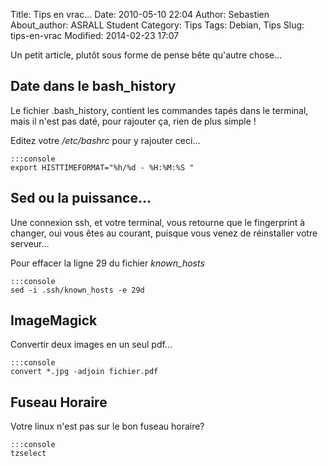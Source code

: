 Title: Tips en vrac...
Date: 2010-05-10 22:04
Author: Sebastien
About_author: ASRALL Student
Category: Tips
Tags: Debian, Tips
Slug: tips-en-vrac
Modified: 2014-02-23 17:07

Un petit article, plutôt sous forme de pense bête qu'autre chose...

## Date dans le bash\_history

Le fichier .bash\_history, contient les commandes tapés dans le terminal, mais il n'est pas daté, pour rajouter ça, rien de plus simple !

Editez votre */etc/bashrc* pour y rajouter ceci...

    :::console
    export HISTTIMEFORMAT="%h/%d - %H:%M:%S "

## Sed ou la puissance...

Une connexion ssh, et votre terminal, vous retourne que le fingerprint à changer, oui vous êtes au courant, puisque vous venez de réinstaller votre serveur...

Pour effacer la ligne 29 du fichier *known\_hosts*

    :::console
    sed -i .ssh/known_hosts -e 29d

## ImageMagick

Convertir deux images en un seul pdf...

    :::console
    convert *.jpg -adjoin fichier.pdf

## Fuseau Horaire

Votre linux n'est pas sur le bon fuseau horaire?

    :::console
    tzselect
